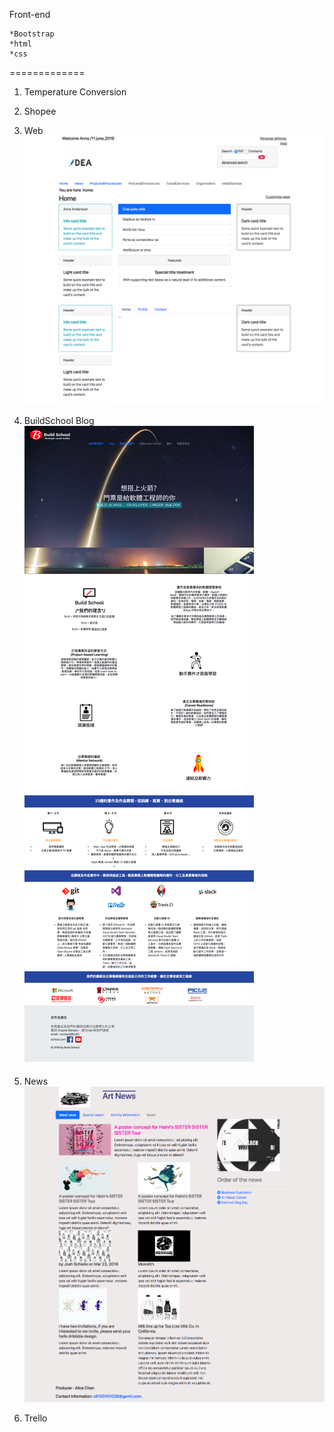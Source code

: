 Front-end 

    *Bootstrap  
    *html  
    *css
=============
1. Temperature Conversion  

2. Shopee    
3.  Web  
 ![Web](https://github.com/chenyihusan/Foreground/blob/master/imagefrontend/FireShot%20Capture%2012%20-%20Title%20-%20file____Users_alice_Documents_GithubHW_shopee_Web.html.png?raw=true)  
4.  BuildSchool Blog  
![BuildSchool](https://github.com/chenyihusan/Foreground/blob/master/imagefrontend/BS.png?raw=true)
5. News  
![ArtNews](https://github.com/chenyihusan/Foreground/blob/master/imagefrontend/artnews.png?raw=true)
6. Trello

